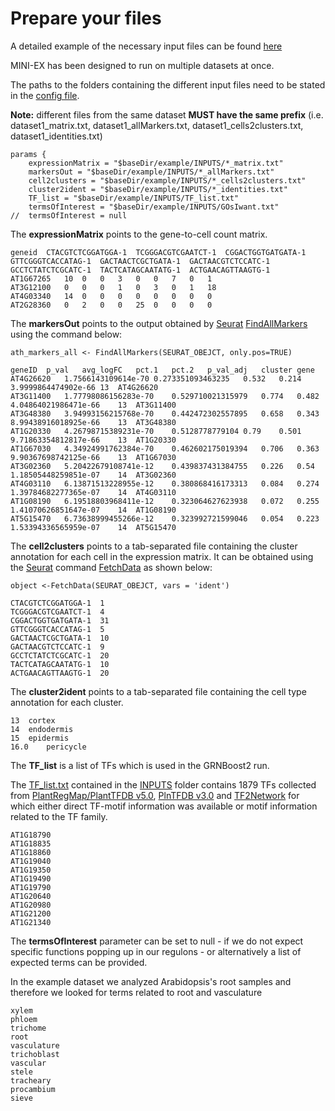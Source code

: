 # Prepare your files

A detailed example of the necessary input files can be found [here](https://github.com/VIB-PSB/MINI-EX/tree/main/example/)  

MINI-EX has been designed to run on multiple datasets at once.  
  
The paths to the folders containing the different input files need to be stated in the [config file](https://github.com/VIB-PSB/MINI-EX/blob/main/docs/configuration.md).  
  
**Note:** different files from the same dataset **MUST have the same prefix** (i.e. dataset1_matrix.txt, dataset1_allMarkers.txt, dataset1_cells2clusters.txt, dataset1_identities.txt)

```
params {
	expressionMatrix = "$baseDir/example/INPUTS/*_matrix.txt"
	markersOut = "$baseDir/example/INPUTS/*_allMarkers.txt"
	cell2clusters = "$baseDir/example/INPUTS/*_cells2clusters.txt"
	cluster2ident = "$baseDir/example/INPUTS/*_identities.txt"
	TF_list = "$baseDir/example/INPUTS/TF_list.txt"
	termsOfInterest = "$baseDir/example/INPUTS/GOsIwant.txt"
//	termsOfInterest = null
```

The **expressionMatrix** points to the gene-to-cell count matrix.

```
geneid	CTACGTCTCGGATGGA-1	TCGGGACGTCGAATCT-1	CGGACTGGTGATGATA-1	GTTCGGGTCACCATAG-1	GACTAACTCGCTGATA-1	GACTAACGTCTCCATC-1	GCCTCTATCTCGCATC-1	TACTCATAGCAATATG-1	ACTGAACAGTTAAGTG-1
AT1G67265	10	0	0	3	0	0	7	0	1
AT3G12100	0	0	0	1	0	3	0	1	18
AT4G03340	14	0	0	0	0	0	0	0	0
AT2G28360	0	2	0	0	25	0	0	0	0

```

The **markersOut** points to the output obtained by [Seurat](https://satijalab.org/seurat/) [FindAllMarkers](https://www.rdocumentation.org/packages/Seurat/versions/3.1.2/topics/FindAllMarkers) using the command below:  

```
ath_markers_all <- FindAllMarkers(SEURAT_OBEJCT, only.pos=TRUE)
```

```
geneID	p_val	avg_logFC	pct.1	pct.2	p_val_adj	cluster	gene
AT4G26620	1.7566143109614e-70	0.273351093463235	0.532	0.214	3.9999864474902e-66	13	AT4G26620
AT3G11400	1.77798086156283e-70	0.529710021315979	0.774	0.482	4.04864021986471e-66	13	AT3G11400
AT3G48380	3.94993156215768e-70	0.442472302557895	0.658	0.343	8.99438916018925e-66	13	AT3G48380
AT1G20330	4.26798715389231e-70	0.5128778779104	0.79	0.501	9.71863354812817e-66	13	AT1G20330
AT1G67030	4.34924991762384e-70	0.462602175019394	0.706	0.363	9.90367698742125e-66	13	AT1G67030
AT3G02360	5.20422679108741e-12	0.439837431384755	0.226	0.54	1.18505448259851e-07	14	AT3G02360
AT4G03110	6.13871513228955e-12	0.380868416173313	0.084	0.274	1.39784682277365e-07	14	AT4G03110
AT1G08190	6.19518803968411e-12	0.323064627623938	0.072	0.255	1.41070626851647e-07	14	AT1G08190
AT5G15470	6.73638999455266e-12	0.323992721599046	0.054	0.223	1.53394336565959e-07	14	AT5G15470
```

The **cell2clusters** points to a tab-separated file containing the cluster annotation for each cell in the expression matrix. It can be obtained using the [Seurat](https://satijalab.org/seurat/) command [FetchData](https://www.rdocumentation.org/packages/Seurat/versions/3.1.2/topics/FetchData) as shown below:  

```
object <-FetchData(SEURAT_OBEJCT, vars = 'ident') 
```

```
CTACGTCTCGGATGGA-1	1
TCGGGACGTCGAATCT-1	4
CGGACTGGTGATGATA-1	31
GTTCGGGTCACCATAG-1	5
GACTAACTCGCTGATA-1	10
GACTAACGTCTCCATC-1	9
GCCTCTATCTCGCATC-1	20
TACTCATAGCAATATG-1	10
ACTGAACAGTTAAGTG-1	20
```

The **cluster2ident** points to a tab-separated file containing the cell type annotation for each cluster.

```
13	cortex
14	endodermis
15	epidermis
16.0	pericycle
```

The **TF_list** is a list of TFs which is used in the GRNBoost2 run.  
  
The [TF_list.txt](https://github.com/VIB-PSB/MINI-EX/tree/main/example/INPUTS/TF_list.txt) contained in the [INPUTS](https://github.com/VIB-PSB/MINI-EX/tree/main/example/INPUTS/) folder contains 1879 TFs collected from [PlantRegMap/PlantTFDB v5.0](http://planttfdb.gao-lab.org/), [PlnTFDB v3.0](http://plntfdb.bio.uni-potsdam.de/v3.0/) and [TF2Network](http://bioinformatics.psb.ugent.be/webtools/TF2Network/) for which either direct TF-motif information was available or motif information related to the TF family.

```
AT1G18790
AT1G18835
AT1G18860
AT1G19040
AT1G19350
AT1G19490
AT1G19790
AT1G20640
AT1G20980
AT1G21200
AT1G21340
```

The **termsOfInterest** parameter can be set to null - if we do not expect specific functions popping up in our regulons - or alternatively a list of expected terms can be provided.  
  
In the example dataset we analyzed Arabidopsis's root samples and therefore we looked for terms related to root and vasculature

```
xylem
phloem
trichome
root 
vasculature
trichoblast
vascular
stele
tracheary
procambium
sieve
```
